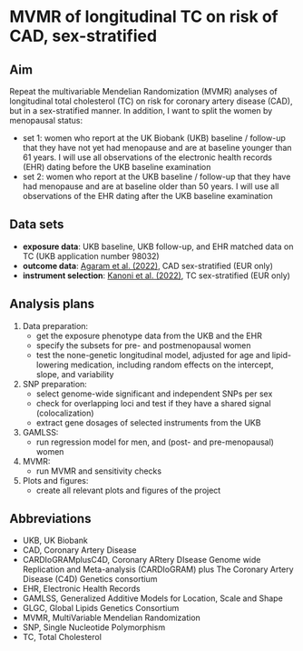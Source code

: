 # MVMR of longitudinal TC on risk of CAD, sex-stratified

## Aim 

Repeat the multivariable Mendelian Randomization (MVMR) analyses of longitudinal total cholesterol (TC) on risk for coronary artery disease (CAD), but in a sex-stratified manner. In addition, I want to split the women by menopausal status: 

- set 1: women who report at the UK Biobank (UKB) baseline / follow-up that they have not yet had menopause and are at baseline younger than 61 years. I will use all observations of the electronic health records (EHR) dating before the UKB baseline examination
- set 2: women who report at the UKB baseline / follow-up that they have had menopause and are at baseline older than 50 years. I will use all observations of the EHR dating after the UKB baseline examination

## Data sets

- **exposure data**: UKB baseline, UKB follow-up, and EHR matched data on TC (UKB application number 98032)
- **outcome data**: [Agaram et al. (2022)](https://hugeamp.org/dinspector.html?dataset=Aragam2022_CAD_EU), CAD sex-stratified (EUR only) 
- **instrument selection**: [Kanoni et al. (2022)](https://csg.sph.umich.edu/willer/public/glgc-lipids2021/results/sex_and_ancestry_specific_summary_stats/), TC sex-stratified (EUR only)

## Analysis plans

1) Data preparation: 
    - get the exposure phenotype data from the UKB and the EHR 
    - specify the subsets for pre- and postmenopausal women
    - test the none-genetic longitudinal model, adjusted for age and lipid-lowering medication, including random effects on the intercept, slope, and variability
2) SNP preparation: 
    - select genome-wide significant and independent SNPs per sex
    - check for overlapping loci and test if they have a shared signal (colocalization)
    - extract gene dosages of selected instruments from the UKB
3) GAMLSS: 
    - run regression model for men, and (post- and pre-menopausal) women
4) MVMR:
    - run MVMR and sensitivity checks 
5) Plots and figures: 
    - create all relevant plots and figures of the project
    
## Abbreviations

- UKB, UK Biobank
- CAD, Coronary Artery Disease
- CARDIoGRAMplusC4D, Coronary ARtery DIsease Genome wide Replication and Meta-analysis (CARDIoGRAM) plus The Coronary Artery Disease (C4D) Genetics consortium
- EHR, Electronic Health Records
- GAMLSS, Generalized Additive Models for Location, Scale and Shape
- GLGC, Global Lipids Genetics Consortium
- MVMR, MultiVariable Mendelian Randomization
- SNP, Single Nucleotide Polymorphism
- TC, Total Cholesterol
